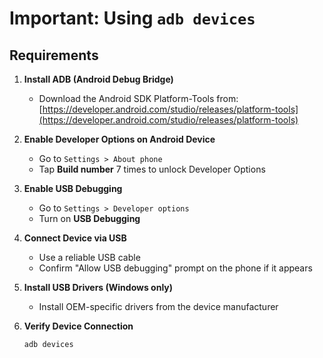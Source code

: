 # Important: Using `adb devices`

## Requirements

1. **Install ADB (Android Debug Bridge)**
   - Download the Android SDK Platform-Tools from:
     [https://developer.android.com/studio/releases/platform-tools](https://developer.android.com/studio/releases/platform-tools)

2. **Enable Developer Options on Android Device**
   - Go to `Settings > About phone`
   - Tap **Build number** 7 times to unlock Developer Options

3. **Enable USB Debugging**
   - Go to `Settings > Developer options`
   - Turn on **USB Debugging**

4. **Connect Device via USB**
   - Use a reliable USB cable
   - Confirm "Allow USB debugging" prompt on the phone if it appears

5. **Install USB Drivers (Windows only)**
   - Install OEM-specific drivers from the device manufacturer

6. **Verify Device Connection**
   ```sh
   adb devices

